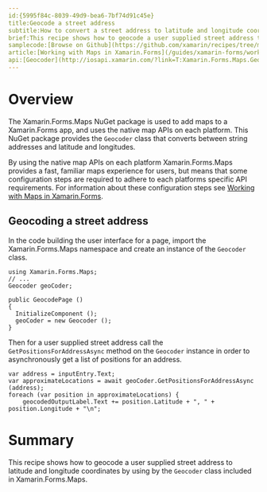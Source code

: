 ```yaml
---
id:{5995f84c-8039-49d9-bea6-7bf74d91c45e}
title:Geocode a street address
subtitle:How to convert a street address to latitude and longitude coordinates
brief:This recipe shows how to geocode a user supplied street address to latitude and longitude coordinates by using the `Geocoder` class included in Xamarin.Forms.Maps.
samplecode:[Browse on Github](https://github.com/xamarin/recipes/tree/master/cross-platform/xamarin-forms/Maps/Geocode/)  
article:[Working with Maps in Xamarin.Forms](/guides/xamarin-forms/working-with/maps/)
api:[Geocoder](http://iosapi.xamarin.com/?link=T:Xamarin.Forms.Maps.Geocoder)
---
```


# Overview

The Xamarin.Forms.Maps NuGet package is used to add maps to a Xamarin.Forms app, and uses the native map APIs on each platform. This NuGet package provides the `Geocoder` class that converts between string addresses and latitude and longitudes.

<div class="note">
By using the native map APIs on each platform Xamarin.Forms.Maps provides a fast, familiar maps experience for users, but means that some configuration steps are required to adhere to each platforms specific API requirements. For information about these configuration steps see <a href="http://developer.xamarin.com/guides/xamarin-forms/working-with/maps/">Working with Maps in Xamarin.Forms</a>.
</div>

## Geocoding a street address

In the code building the user interface for a page, import the Xamarin.Forms.Maps namespace and create an instance of the `Geocoder` class.

```
using Xamarin.Forms.Maps;
// ...
Geocoder geoCoder;

public GeocodePage ()
{
  InitializeComponent ();
  geoCoder = new Geocoder ();
}
```

Then for a user supplied street address call the `GetPositionsForAddressAsync` method on the `Geocoder` instance in order to asynchronously get a list of positions for an address.

```
var address = inputEntry.Text;
var approximateLocations = await geoCoder.GetPositionsForAddressAsync (address);
foreach (var position in approximateLocations) {
    geocodedOutputLabel.Text += position.Latitude + ", " + position.Longitude + "\n";
```

# Summary

This recipe shows how to geocode a user supplied street address to latitude and longitude coordinates by using by the `Geocoder` class included in Xamarin.Forms.Maps.